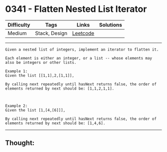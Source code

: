# 0341 - Flatten Nested List Iterator

Difficulty  | Tags | Links | Solutions
----------- | ---- | ----- | -----
Medium | Stack, Design | [Leetcode](https://leetcode.com/problems/flatten-nested-list-iterator/description/) |


-----------

```
Given a nested list of integers, implement an iterator to flatten it.

Each element is either an integer, or a list -- whose elements may also be integers or other lists.

Example 1:
Given the list [[1,1],2,[1,1]],

By calling next repeatedly until hasNext returns false, the order of elements returned by next should be: [1,1,2,1,1].



Example 2:
Given the list [1,[4,[6]]],

By calling next repeatedly until hasNext returns false, the order of elements returned by next should be: [1,4,6].
```

-----------

## Thought:

